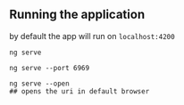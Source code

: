 ## Running the application
by default the app will run on `localhost:4200`
```shell
ng serve

ng serve --port 6969 
```

```shell
ng serve --open
## opens the uri in default browser
```
